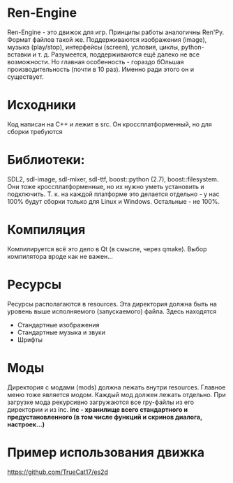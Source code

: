 # Ren-Engine
Ren-Engine - это движок для игр.
Принципы работы аналогичны Ren'Py.
Формат файлов такой же.
Поддерживаются изображения (image), музыка (play/stop), интерфейсы (screen), условия, циклы, python-вставки и т. д.
Разумеется, поддерживаются ещё далеко не все возможности.
Но главная особенность - гораздо бОльшая производительность (почти в 10 раз).
Именно ради этого он и существует.

# Исходники
Код написан на С++ и лежит в src.
Он кроссплатформенный, но для сборки требуются

# Библиотеки:
SDL2, sdl-image, sdl-mixer, sdl-ttf, boost::python (2.7), boost::filesystem.
Они тоже кроссплатформенные, но их нужно уметь установить и подключить.
Т. к. на каждой платформе это делается отдельно - у нас 100% будут сборки только для Linux и Windows.
Остальные - не 100%.

# Компиляция
Компилируется всё это дело в Qt (в смысле, через qmake).
Выбор компилятора вроде как не важен...

# Ресурсы
Ресурсы располагаются в resources.
Эта директория должна быть на уровень выше исполняемого (запускаемого) файла.
Здесь находятся
* Стандартные изображения
* Стандартные музыка и звуки
* Шрифты

# Моды
Директория с модами (mods) должна лежать внутри resources.
Главное меню тоже является модом.
Каждый мод должен лежать отдельно.
При загрузке мода рекурсивно загружаются все rpy-файлы из его директории и из inc.
**inc - хранилище всего стандартного и предустановленного (в том числе функций и скринов диалога, настроек...)**

# Пример использования движка
https://github.com/TrueCat17/es2d
